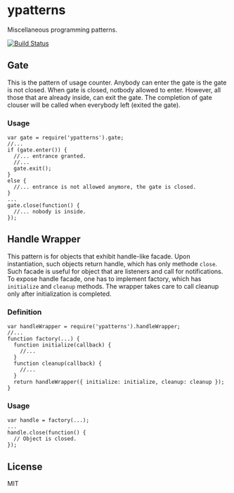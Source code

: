 # ypatterns

Miscellaneous programming patterns.

[![Build Status](https://secure.travis-ci.org/anodejs/node-ypatterns.png)](http://travis-ci.org/anodejs/node-ypatterns)

## Gate

This is the pattern of usage counter.
Anybody can enter the gate is the gate is not closed.
When gate is closed, notbody allowed to enter. However, all those that are already inside, can exit the gate.
The completion of gate clouser will be called when everybody left (exited the gate).

### Usage

```
var gate = require('ypatterns').gate;
//...
if (gate.enter()) {
  //... entrance granted.
  //...
  gate.exit();
}
else {
  //... entrance is not allowed anymore, the gate is closed.
}
...
gate.close(function() {
  //... nobody is inside.
});
```

## Handle Wrapper

This pattern is for objects that exhibit handle-like facade. Upon instantiation, such objects return handle, which has
only methode ```close```. Such facade is useful for object that are listeners and call for notifications.
To expose handle facade, one has to implement factory, which has ```initialize``` and ```cleanup``` methods.
The wrapper takes care to call cleanup only after initialization is completed.

### Definition

```
var handleWrapper = require('ypatterns').handleWrapper;
//...
function factory(...) {
  function initialize(callback) {
    //...
  }
  function cleanup(callback) {
    //...
  }
  return handleWrapper({ initialize: initialize, cleanup: cleanup });
}
```

### Usage

```
var handle = factory(...);
...
handle.close(function() {
  // Object is closed.
});
```

## License

MIT
